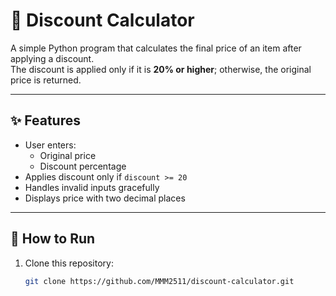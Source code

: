 # 🛒 Discount Calculator

A simple Python program that calculates the final price of an item after applying a discount.  
The discount is applied only if it is **20% or higher**; otherwise, the original price is returned.

---

## ✨ Features
- User enters:
  - Original price
  - Discount percentage
- Applies discount only if `discount >= 20`
- Handles invalid inputs gracefully
- Displays price with two decimal places

---

## 🚀 How to Run
1. Clone this repository:
   ```bash
   git clone https://github.com/MMM2511/discount-calculator.git

